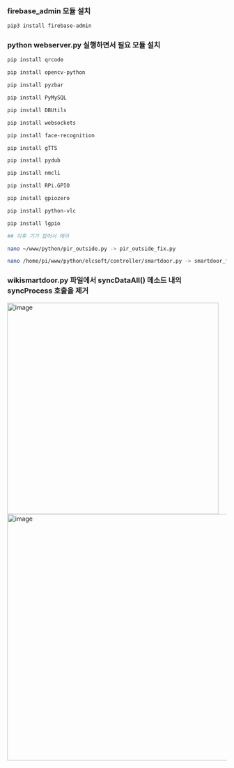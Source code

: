 ### firebase_admin 모듈 설치

```bash
pip3 install firebase-admin

```

### python webserver.py 실행하면서 필요 모듈 설치

```bash
pip install qrcode

pip install opencv-python

pip install pyzbar

pip install PyMySQL

pip install DBUtils

pip install websockets

pip install face-recognition

pip install gTTS

pip install pydub

pip install nmcli

pip install RPi.GPIO

pip install gpiozero

pip install python-vlc

pip install lgpio

## 이후 기기 없어서 에러

nano ~/www/python/pir_outside.py -> pir_outside_fix.py

nano /home/pi/www/python/elcsoft/controller/smartdoor.py -> smartdoor_fix.py

```

### wikismartdoor.py 파일에서 syncDataAll() 메소드 내의 syncProcess 호출을 제거
<img width="485" alt="image" src="https://github.com/user-attachments/assets/63327ff3-38b3-4e53-bb03-09072a7fdc07" />

<img width="566" alt="image" src="https://github.com/user-attachments/assets/d2054597-2d6c-497d-9502-840a6b6e2ba6" />


















